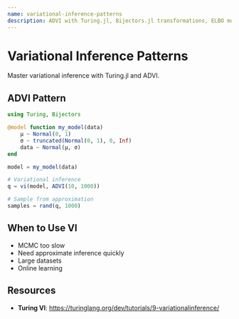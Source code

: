 ```yaml
---
name: variational-inference-patterns
description: ADVI with Turing.jl, Bijectors.jl transformations, ELBO monitoring, and VI vs MCMC comparison. Use when MCMC is too slow or for approximate inference.
---
```


# Variational Inference Patterns

Master variational inference with Turing.jl and ADVI.

## ADVI Pattern
```julia
using Turing, Bijectors

@model function my_model(data)
    μ ~ Normal(0, 1)
    σ ~ truncated(Normal(0, 1), 0, Inf)
    data ~ Normal(μ, σ)
end

model = my_model(data)

# Variational inference
q = vi(model, ADVI(10, 1000))

# Sample from approximation
samples = rand(q, 1000)
```

## When to Use VI
- MCMC too slow
- Need approximate inference quickly
- Large datasets
- Online learning

## Resources
- **Turing VI**: https://turinglang.org/dev/tutorials/9-variationalinference/
